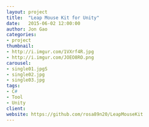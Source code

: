 ```yaml
---
layout: project
title:  "Leap Mouse Kit for Unity"
date:   2015-06-02 12:00:00
author: Jon Gao
categories:
- project
thumbnail:
- http://i.imgur.com/1VXrf4R.jpg
- http://i.imgur.com/JOEO8RO.png
carousel:
- single01.jpgS
- single02.jpg
- single03.jpg
tags:
- C#
- Tool
- Unity
client: 
website: https://github.com/rosa89n20/LeapMouseKit
---
```

